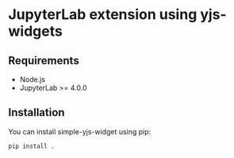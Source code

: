 # JupyterLab extension using yjs-widgets

## Requirements

- Node.js
- JupyterLab >= 4.0.0

## Installation

You can install simple-yjs-widget using pip:

```bash
pip install .
```
